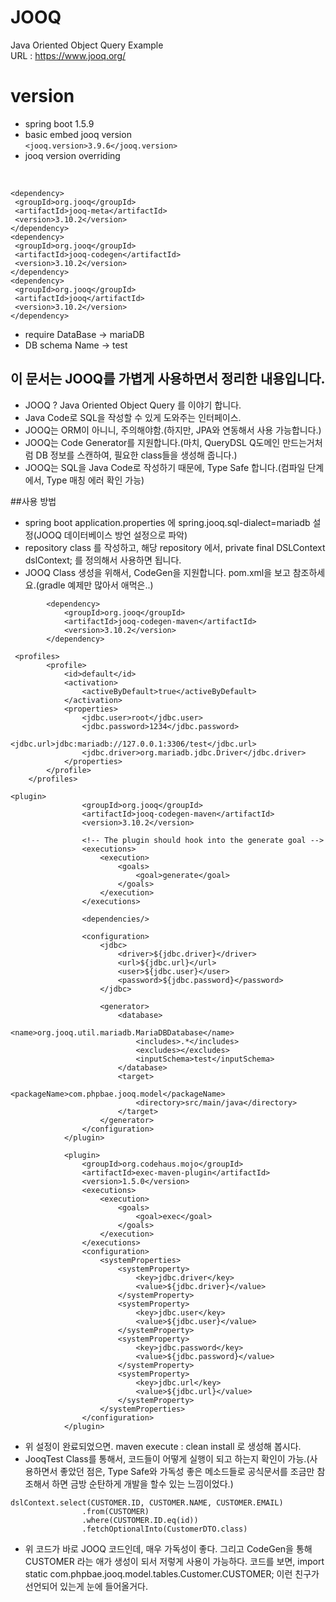 # JOOQ
Java Oriented Object Query Example <br>
URL : https://www.jooq.org/


# version
- spring boot 1.5.9
- basic embed jooq version <br> ```<jooq.version>3.9.6</jooq.version>```
- jooq version overriding
<br>

```
<dependency>
 <groupId>org.jooq</groupId>
 <artifactId>jooq-meta</artifactId>
 <version>3.10.2</version>
</dependency>
<dependency>
 <groupId>org.jooq</groupId>
 <artifactId>jooq-codegen</artifactId>
 <version>3.10.2</version>
</dependency>
<dependency>
 <groupId>org.jooq</groupId>
 <artifactId>jooq</artifactId>
 <version>3.10.2</version>
</dependency>
```

- require DataBase -> mariaDB
- DB schema Name -> test

## 이 문서는 JOOQ를 가볍게 사용하면서 정리한 내용입니다.
- JOOQ ? Java Oriented Object Query 를 이야기 합니다.
- Java Code로 SQL을 작성할 수 있게 도와주는 인터페이스.
- JOOQ는 ORM이 아니니, 주의해야함.(하지만, JPA와 연동해서 사용 가능합니다.)
- JOOQ는 Code Generator를 지원합니다.(마치, QueryDSL Q도메인 만드는거처럼 DB 정보를 스캔하여, 필요한 class들을 생성해 줍니다.)
- JOOQ는 SQL을 Java Code로 작성하기 때문에, Type Safe 합니다.(컴파일 단계에서, Type 매칭 에러 확인 가능)

##사용 방법
- spring boot application.properties 에 spring.jooq.sql-dialect=mariadb 설정(JOOQ 데이터베이스 방언 설정으로 파악)
- repository class 를 작성하고, 해당 repository 에서, private final DSLContext dslContext; 를 정의해서 사용하면 됩니다.
- JOOQ Class 생성을 위해서, CodeGen을 지원합니다. pom.xml을 보고 참조하세요.(gradle 예제만 많아서 애먹은..)
```
        <dependency>
            <groupId>org.jooq</groupId>
            <artifactId>jooq-codegen-maven</artifactId>
            <version>3.10.2</version>
        </dependency>
```

```
 <profiles>
        <profile>
            <id>default</id>
            <activation>
                <activeByDefault>true</activeByDefault>
            </activation>
            <properties>
                <jdbc.user>root</jdbc.user>
                <jdbc.password>1234</jdbc.password>
                <jdbc.url>jdbc:mariadb://127.0.0.1:3306/test</jdbc.url>
                <jdbc.driver>org.mariadb.jdbc.Driver</jdbc.driver>
            </properties>
        </profile>
    </profiles>
```

```
<plugin>
                <groupId>org.jooq</groupId>
                <artifactId>jooq-codegen-maven</artifactId>
                <version>3.10.2</version>

                <!-- The plugin should hook into the generate goal -->
                <executions>
                    <execution>
                        <goals>
                            <goal>generate</goal>
                        </goals>
                    </execution>
                </executions>

                <dependencies/>

                <configuration>
                    <jdbc>
                        <driver>${jdbc.driver}</driver>
                        <url>${jdbc.url}</url>
                        <user>${jdbc.user}</user>
                        <password>${jdbc.password}</password>
                    </jdbc>

                    <generator>
                        <database>
                            <name>org.jooq.util.mariadb.MariaDBDatabase</name>
                            <includes>.*</includes>
                            <excludes></excludes>
                            <inputSchema>test</inputSchema>
                        </database>
                        <target>
                            <packageName>com.phpbae.jooq.model</packageName>
                            <directory>src/main/java</directory>
                        </target>
                    </generator>
                </configuration>
            </plugin>

            <plugin>
                <groupId>org.codehaus.mojo</groupId>
                <artifactId>exec-maven-plugin</artifactId>
                <version>1.5.0</version>
                <executions>
                    <execution>
                        <goals>
                            <goal>exec</goal>
                        </goals>
                    </execution>
                </executions>
                <configuration>
                    <systemProperties>
                        <systemProperty>
                            <key>jdbc.driver</key>
                            <value>${jdbc.driver}</value>
                        </systemProperty>
                        <systemProperty>
                            <key>jdbc.user</key>
                            <value>${jdbc.user}</value>
                        </systemProperty>
                        <systemProperty>
                            <key>jdbc.password</key>
                            <value>${jdbc.password}</value>
                        </systemProperty>
                        <systemProperty>
                            <key>jdbc.url</key>
                            <value>${jdbc.url}</value>
                        </systemProperty>
                    </systemProperties>
                </configuration>
            </plugin>  
```
- 위 설정이 완료되었으면. maven execute : clean install 로 생성해 봅시다.
- JooqTest Class를 통해서, 코드들이 어떻게 실행이 되고 하는지 확인이 가능.(사용하면서 좋았던 점은, Type Safe와 가독성 좋은 메소드들로 공식문서를 조금만 참조해서 하면 금방 순탄하게 개발을 할수 있는 느낌이었다.)

```
dslContext.select(CUSTOMER.ID, CUSTOMER.NAME, CUSTOMER.EMAIL)
                .from(CUSTOMER)
                .where(CUSTOMER.ID.eq(id))
                .fetchOptionalInto(CustomerDTO.class)
```
- 위 코드가 바로 JOOQ 코드인데, 매우 가독성이 좋다. 그리고 CodeGen을 통해 CUSTOMER 라는 애가 생성이 되서 저렇게 사용이 가능하다. 코드를 보면, 
import static com.phpbae.jooq.model.tables.Customer.CUSTOMER; 이런 친구가 선언되어 있는게 눈에 들어올거다.

